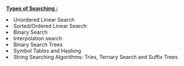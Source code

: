 <u><b>Types of Searching : </b></u>
<li>Unordered Linear Search</li>
<li>Sorted/Ordered Linear Search</li>
<li>Binary Search</li>
<li>Interpolation search</li>
<li>Binary Search Trees </li>
<li>Symbol Tables and Hashing</li>
<li>String Searching Algorithms: Tries, Ternary Search and Suffix Trees</li>
